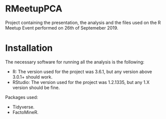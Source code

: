 # RMeetupPCA
Project containing the presentation, the analysis and the files used on the R Meetup Event performed on 26th of Septemeber 2019.

# Installation

The necessary software for running all the analysis is the following:

* R: The version used for the project was 3.6.1, but any version above 3.0.1+ should work.
* RStudio: The version used for the project was 1.2.1335, but any 1.X version should be fine.

Packages used:

* Tidyverse.
* FactoMineR.
